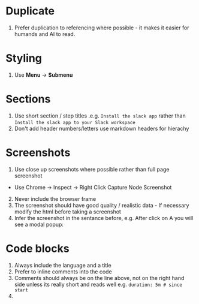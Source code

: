 
# Duplicate

1. Prefer duplication to referencing where possible - it makes it easier for humands and AI to read.

# Styling

1. Use **Menu** → **Submenu** 

# Sections

1. Use short section / step titles .e.g. `Install the slack app` rather than `Install the slack app to your Slack workspace`
2. Don't add header numbers/letters use markdown headers for hierachy 

# Screenshots

1. Use close up screenshots where possible rather than full page screenshot
  * Use Chrome -> Inspect -> Right Click Capture Node Screenshot
2. Never include the browser frame
3. The screenshot should have good quality / realistic data - If necessary modify the html before taking a screenshot
4. Infer the screenshot in the sentance before, e.g. After click on A you will see a modal popup: 

# Code blocks

1. Always include the language and a title
2. Prefer to inline comments into the code
3. Comments should always be on the line above, not on the right hand side unless its really short and reads well e.g. `duration: 5m # since start`
4. 
